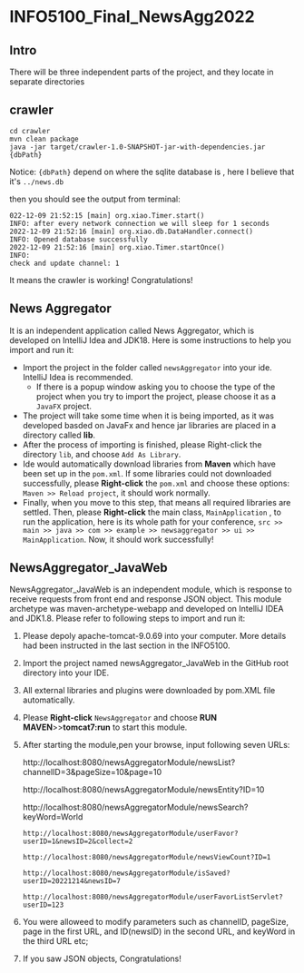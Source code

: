 # INFO5100_Final_NewsAgg2022

## Intro

There will be three independent parts of the project, and they locate in separate directories

## crawler

```shell
cd crawler
mvn clean package
java -jar target/crawler-1.0-SNAPSHOT-jar-with-dependencies.jar {dbPath} 
```
Notice: `{dbPath}` depend on where the sqlite database is , here I believe that it's `../news.db`

then you should see the output from terminal:
```shell
022-12-09 21:52:15 [main] org.xiao.Timer.start()
INFO: after every network connection we will sleep for 1 seconds
2022-12-09 21:52:16 [main] org.xiao.db.DataHandler.connect()
INFO: Opened database successfully
2022-12-09 21:52:16 [main] org.xiao.Timer.startOnce()
INFO:
check and update channel: 1
```

It means the crawler is working! Congratulations!


## News Aggregator

It is an independent application called News Aggregator, which is developed on IntelliJ Idea and JDK18. Here is some instructions to help you import and run it:
+ Import the project in the folder called  `newsAggregator`  into your ide. IntelliJ Idea is recommended.
	+ If there is a popup window asking you to choose the type of the project when you try to import the project, please choose it as a  `JavaFX`  project.
+ The project will take some time when it is being imported, as it was developed basded on JavaFx and hence jar libraries are placed in a directory called **lib**.
+ After the process of importing is finished, please Right-click the directory  `lib`, and choose  `Add As Library`.
+ Ide would automatically download libraries from **Maven** which have been set up in the `pom.xml`. If some libraries could not downloaded successfully, please **Right-click** the `pom.xml` and choose these options: `Maven >> Reload project`, it should work normally.
+ Finally, when you move to this step, that means all required libraries are settled. Then, please **Right-click** the main class, `MainApplication` , to run the application, here is its whole path for your conference, `src >> main >> java >> com >> example >> newsaggregator >> ui >> MainApplication`.  Now, it should work successfully!



## NewsAggregator_JavaWeb

 NewsAggregator_JavaWeb is an independent module, which is response to receive requests from front end and response JSON object. This module archetype was maven-archetype-webapp and  developed on IntelliJ IDEA and JDK1.8. Please refer to following steps to import and run it:
1.	Please depoly apache-tomcat-9.0.69 into your computer. More details had been instructed in the last section in the INFO5100. 
2.	Import the project  named newsAggregator_JavaWeb in the GitHub root directory into your IDE. 
3.	All external libraries and plugins were downloaded by pom.XML file automatically.
4.	Please **Right-click**  `NewsAggregator` and choose **RUN MAVEN**>>**tomcat7:run** to start this module.
5.	After starting the module,pen your browse, input following seven URLs:

	http://localhost:8080/newsAggregatorModule/newsList?channelID=3&pageSize=10&page=10

	http://localhost:8080/newsAggregatorModule/newsEntity?ID=10

	http://localhost:8080/newsAggregatorModule/newsSearch?keyWord=World

        http://localhost:8080/newsAggregatorModule/userFavor?userID=1&newsID=2&collect=2

        http://localhost:8080/newsAggregatorModule/newsViewCount?ID=1

        http://localhost:8080/newsAggregatorModule/isSaved?userID=20221214&newsID=7
        
        http://localhost:8080/newsAggregatorModule/userFavorListServlet?userID=123

6.	You were alloweed to modify parameters such as channelID, pageSize, page in the first URL, and ID(newsID) in the second URL, and keyWord in the third URL etc;
7.	If you saw JSON objects, Congratulations!




